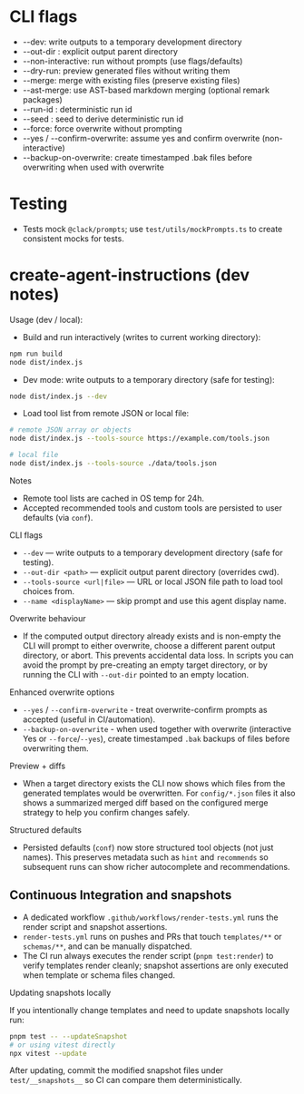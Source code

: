 # CLI flags

- --dev: write outputs to a temporary development directory
- --out-dir <path>: explicit output parent directory
- --non-interactive: run without prompts (use flags/defaults)
- --dry-run: preview generated files without writing them
- --merge: merge with existing files (preserve existing files)
- --ast-merge: use AST-based markdown merging (optional remark packages)
- --run-id <id>: deterministic run id
- --seed <seed>: seed to derive deterministic run id
- --force: force overwrite without prompting
- --yes / --confirm-overwrite: assume yes and confirm overwrite (non-interactive)
- --backup-on-overwrite: create timestamped .bak files before overwriting when used with overwrite

# Testing

- Tests mock `@clack/prompts`; use `test/utils/mockPrompts.ts` to create consistent mocks for tests.

# create-agent-instructions (dev notes)

Usage (dev / local):

- Build and run interactively (writes to current working directory):

```bash
npm run build
node dist/index.js
```

- Dev mode: write outputs to a temporary directory (safe for testing):

```bash
node dist/index.js --dev
```

- Load tool list from remote JSON or local file:

```bash
# remote JSON array or objects
node dist/index.js --tools-source https://example.com/tools.json

# local file
node dist/index.js --tools-source ./data/tools.json
```

Notes

- Remote tool lists are cached in OS temp for 24h.
- Accepted recommended tools and custom tools are persisted to user defaults (via `conf`).

CLI flags

- `--dev` — write outputs to a temporary development directory (safe for testing).
- `--out-dir <path>` — explicit output parent directory (overrides cwd).
- `--tools-source <url|file>` — URL or local JSON file path to load tool choices from.
- `--name <displayName>` — skip prompt and use this agent display name.

Overwrite behaviour

- If the computed output directory already exists and is non-empty the CLI will prompt to either overwrite, choose a different parent output directory, or abort. This prevents accidental data loss. In scripts you can avoid the prompt by pre-creating an empty target directory, or by running the CLI with `--out-dir` pointed to an empty location.

Enhanced overwrite options

- `--yes` / `--confirm-overwrite` - treat overwrite-confirm prompts as accepted (useful in CI/automation).
- `--backup-on-overwrite` - when used together with overwrite (interactive Yes or `--force`/`--yes`), create timestamped `.bak` backups of files before overwriting them.

Preview + diffs

- When a target directory exists the CLI now shows which files from the generated templates would be overwritten. For `config/*.json` files it also shows a summarized merged diff based on the configured merge strategy to help you confirm changes safely.

Structured defaults

- Persisted defaults (`conf`) now store structured tool objects (not just names). This preserves metadata such as `hint` and `recommends` so subsequent runs can show richer autocomplete and recommendations.

## Continuous Integration and snapshots

- A dedicated workflow `.github/workflows/render-tests.yml` runs the render script and snapshot assertions.
- `render-tests.yml` runs on pushes and PRs that touch `templates/**` or `schemas/**`, and can be manually dispatched.
- The CI run always executes the render script (`pnpm test:render`) to verify templates render cleanly; snapshot assertions are only executed when template or schema files changed.

Updating snapshots locally

If you intentionally change templates and need to update snapshots locally run:

```bash
pnpm test -- --updateSnapshot
# or using vitest directly
npx vitest --update
```

After updating, commit the modified snapshot files under `test/__snapshots__` so CI can compare them deterministically.
